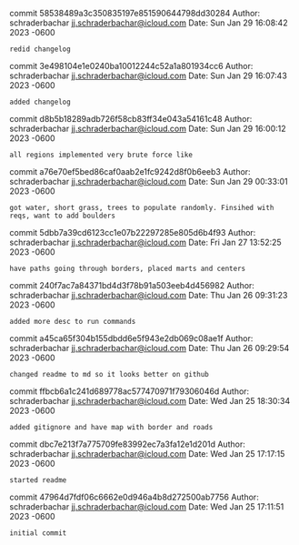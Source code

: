 commit 58538489a3c350835197e851590644798dd30284
Author: schraderbachar <jj.schraderbachar@icloud.com>
Date: Sun Jan 29 16:08:42 2023 -0600

    redid changelog

commit 3e498104e1e0240ba10012244c52a1a801934cc6
Author: schraderbachar <jj.schraderbachar@icloud.com>
Date: Sun Jan 29 16:07:43 2023 -0600

    added changelog

commit d8b5b18289adb726f58cb83ff34e043a54161c48
Author: schraderbachar <jj.schraderbachar@icloud.com>
Date: Sun Jan 29 16:00:12 2023 -0600

    all regions implemented very brute force like

commit a76e70ef5bed86caf0aab2e1fc9242d8f0b6eeb3
Author: schraderbachar <jj.schraderbachar@icloud.com>
Date: Sun Jan 29 00:33:01 2023 -0600

    got water, short grass, trees to populate randomly. Finsihed with reqs, want to add boulders

commit 5dbb7a39cd6123cc1e07b22297285e805d6b4f93
Author: schraderbachar <jj.schraderbachar@icloud.com>
Date: Fri Jan 27 13:52:25 2023 -0600

    have paths going through borders, placed marts and centers

commit 240f7ac7a84371bd4d3f78b91a503eeb4d456982
Author: schraderbachar <jj.schraderbachar@icloud.com>
Date: Thu Jan 26 09:31:23 2023 -0600

    added more desc to run commands

commit a45ca65f304b155dbdd6e5f943e2db069c08ae1f
Author: schraderbachar <jj.schraderbachar@icloud.com>
Date: Thu Jan 26 09:29:54 2023 -0600

    changed readme to md so it looks better on github

commit ffbcb6a1c241d689778ac577470971f79306046d
Author: schraderbachar <jj.schraderbachar@icloud.com>
Date: Wed Jan 25 18:30:34 2023 -0600

    added gitignore and have map with border and roads

commit dbc7e213f7a775709fe83992ec7a3fa12e1d201d
Author: schraderbachar <jj.schraderbachar@icloud.com>
Date: Wed Jan 25 17:17:15 2023 -0600

    started readme

commit 47964d7fdf06c6662e0d946a4b8d272500ab7756
Author: schraderbachar <jj.schraderbachar@icloud.com>
Date: Wed Jan 25 17:11:51 2023 -0600

    initial commit
